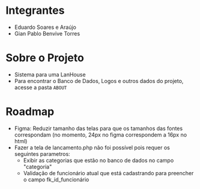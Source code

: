 # Integrantes

-   Eduardo Soares e Araújo
-   Gian Pablo Benvive Torres

# Sobre o Projeto

-   Sistema para uma LanHouse
-   Para encontrar o Banco de Dados, Logos e outros dados do projeto, acesse a pasta `ABOUT`

# Roadmap

-   Figma: Reduzir tamanho das telas para que os tamanhos das fontes correspondam (no momento, 24px no figma correspondem a 16px no html)
-   Fazer a tela de lancamento.php não foi possível pois requer os seguintes parametros:
    -   Exibir as categorias que estão no banco de dados no campo "categoria"
    -   Validação de funcionário atual que está cadastrando para preencher o campo fk_id_funcionário
